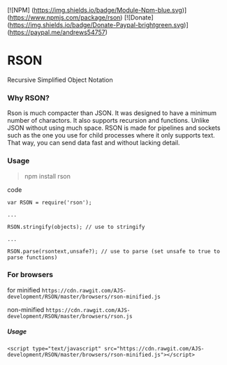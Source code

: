 [![NPM] (https://img.shields.io/badge/Module-Npm-blue.svg)] (https://www.npmjs.com/package/rson)
[![Donate] (https://img.shields.io/badge/Donate-Paypal-brightgreen.svg)] (https://paypal.me/andrews54757)
# RSON
Recursive Simplified Object Notation


### Why RSON?
Rson is much compacter than JSON. It was designed to have a minimum number of charactors. It also supports recursion and functions. Unlike JSON without using much space. RSON is made for pipelines and sockets such as the one you use for child processes where it only supports text. That way, you can send data fast and without lacking detail.

### Usage
> npm install rson


code


```
var RSON = require('rson');

...

RSON.stringify(objects); // use to stringify

...

RSON.parse(rsontext,unsafe?); // use to parse (set unsafe to true to parse functions)
```

### For browsers

for minified `https://cdn.rawgit.com/AJS-development/RSON/master/browsers/rson-minified.js`


non-minified `https://cdn.rawgit.com/AJS-development/RSON/master/browsers/rson.js`

##### Usage

```
<script type="text/javascript" src="https://cdn.rawgit.com/AJS-development/RSON/master/browsers/rson-minified.js"></script>
```


